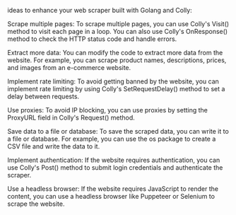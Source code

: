  ideas to enhance your web scraper built with Golang and Colly:

Scrape multiple pages: To scrape multiple pages, you can use Colly's Visit() method to visit each page in a loop. You can also use Colly's OnResponse() method to check the HTTP status code and handle errors.

Extract more data: You can modify the code to extract more data from the website. For example, you can scrape product names, descriptions, prices, and images from an e-commerce website.

Implement rate limiting: To avoid getting banned by the website, you can implement rate limiting by using Colly's SetRequestDelay() method to set a delay between requests.

Use proxies: To avoid IP blocking, you can use proxies by setting the ProxyURL field in Colly's Request() method.

Save data to a file or database: To save the scraped data, you can write it to a file or database. For example, you can use the os package to create a CSV file and write the data to it.

Implement authentication: If the website requires authentication, you can use Colly's Post() method to submit login credentials and authenticate the scraper.

Use a headless browser: If the website requires JavaScript to render the content, you can use a headless browser like Puppeteer or Selenium to scrape the website.


